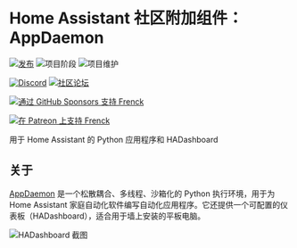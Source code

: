 # Home Assistant 社区附加组件：AppDaemon

[![发布][release-shield]][release] ![项目阶段][project-stage-shield] ![项目维护][maintenance-shield]

[![Discord][discord-shield]][discord] [![社区论坛][forum-shield]][forum]

[![通过 GitHub Sponsors 支持 Frenck][github-sponsors-shield]][github-sponsors]

[![在 Patreon 上支持 Frenck][patreon-shield]][patreon]

用于 Home Assistant 的 Python 应用程序和 HADashboard

## 关于

[AppDaemon][appdaemon] 是一个松散耦合、多线程、沙箱化的 Python 执行环境，用于为 Home Assistant 家庭自动化软件编写自动化应用程序。它还提供一个可配置的仪表板（HADashboard），适合用于墙上安装的平板电脑。

![HADashboard 截图][screenshot]

[appdaemon]: https://appdaemon.readthedocs.io
[discord-shield]: https://img.shields.io/discord/478094546522079232.svg
[discord]: https://discord.me/hassioaddons
[forum-shield]: https://img.shields.io/badge/community-forum-brightgreen.svg
[forum]: https://community.home-assistant.io/t/home-assistant-community-add-on-appdaemon-4/163259?u=frenck
[github-sponsors-shield]: https://frenck.dev/wp-content/uploads/2019/12/github_sponsor.png
[github-sponsors]: https://github.com/sponsors/frenck
[maintenance-shield]: https://img.shields.io/maintenance/yes/2024.svg
[patreon-shield]: https://frenck.dev/wp-content/uploads/2019/12/patreon.png
[patreon]: https://www.patreon.com/frenck
[project-stage-shield]: https://img.shields.io/badge/project%20stage-experimental-yellow.svg
[release-shield]: https://img.shields.io/badge/version-v0.16.7-blue.svg
[release]: https://github.com/hassio-addons/addon-appdaemon/tree/v0.16.7
[screenshot]: https://github.com/hassio-addons/addon-appdaemon/raw/main/images/screenshot.png